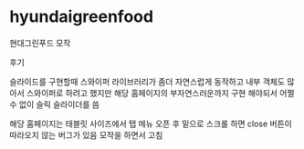 # hyundaigreenfood
현대그린푸드 모작

후기

슬라이드를 구현할때 스와이퍼 라이브러리가 좀더 자연스럽게 동작하고 내부 객체도 많아서 스와이퍼로 하려고 했지만 
해당 홈페이지의 부자연스러운까지 구현 해야되서 어쩔수 없이 슬릭 슬라이더를 씀

해당 홈페이지는 태블릿 사이즈에서 탭 메뉴 오픈 후 밑으로 스크롤 하면 close 버튼이 따라오지 않는 버그가 있음
모작을 하면서 고침
